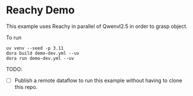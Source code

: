 # Reachy Demo

This example uses Reachy in parallel of Qwenvl2.5 in order to grasp object.

To run

```
uv venv --seed -p 3.11
dora build demo-dev.yml --uv
dora run demo-dev.yml --uv
```

TODO:

- [ ] Publish a remote dataflow to run this example without having to clone this repo.
